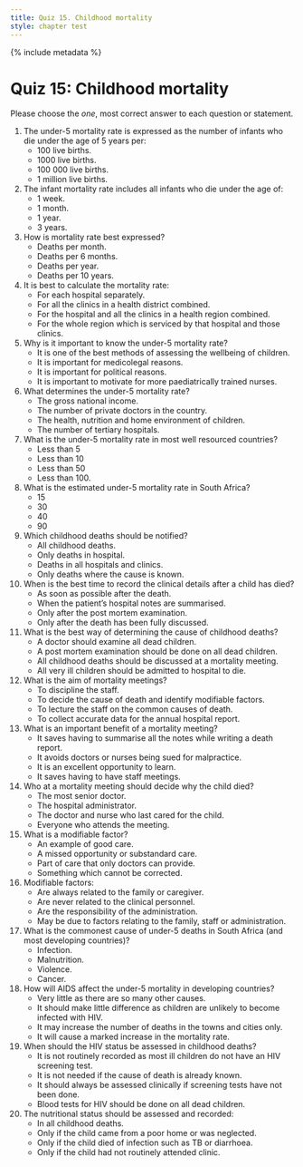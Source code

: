 ```yaml
---
title: Quiz 15. Childhood mortality
style: chapter test
---
```


{% include metadata %}

# Quiz 15: Childhood mortality

Please choose the *one*, most correct answer to each question or statement.

1.	The under-5 mortality rate is expressed as the number of infants who die under the age of 5 years per:
	-	100 live births.
	+	1000 live births.
	-	100 000 live births.
	-	1 million live births.
2.	The infant mortality rate includes all infants who die under the age of:
	-	1 week.
	-	1 month.
	+	1 year.
	-	3 years.
3.	How is mortality rate best expressed?
	-	Deaths per month.
	-	Deaths per 6 months.
	+	Deaths per year.
	-	Deaths per 10 years.
4.	It is best to calculate the mortality rate:
	-	For each hospital separately.
	-	For all the clinics in a health district combined.
	-	For the hospital and all the clinics in a health region combined.
	+	For the whole region which is serviced by that hospital and those clinics.
5.	Why is it important to know the under-5 mortality rate?
	+	It is one of the best methods of assessing the wellbeing of children.
	-	It is important for medicolegal reasons.
	-	It is important for political reasons.
	-	It is important to motivate for more paediatrically trained nurses.
6.	What determines the under-5 mortality rate?
	-	The gross national income.
	-	The number of private doctors in the country.
	+	The health, nutrition and home environment of children.
	-	The number of tertiary hospitals.
7.	What is the under-5 mortality rate in most well resourced countries?
	-	Less than 5
	+	Less than 10
	-	Less than 50
	-	Less than 100.	
8.	What is the estimated under-5 mortality rate in South Africa?
	-	15
	-	30
	+	40
	-	90
9.	Which childhood deaths should be notified?
	+	All childhood deaths.
	-	Only deaths in hospital.
	-	Deaths in all hospitals and clinics.
	-	Only deaths where the cause is known.
10.	When is the best time to record the clinical details after a child has died?
	+	As soon as possible after the death.
	-	When the patient’s hospital notes are summarised.
	-	Only after the post mortem examination.
	-	Only after the death has been fully discussed.
11.	What is the best way of determining the cause of childhood deaths?
	-	A doctor should examine all dead children.
	-	A post mortem examination should be done on all dead children.
	+	All childhood deaths should be discussed at a mortality meeting.
	-	All very ill children should be admitted to hospital to die.
12.	What is the aim of mortality meetings?
	-	To discipline the staff.
	+	To decide the cause of death and identify modifiable factors.
	-	To lecture the staff on the common causes of death.
	-	To collect accurate data for the annual hospital report.
13.	What is an important benefit of a mortality meeting?
	-	It saves having to summarise all the notes while writing a death report.
	-	It avoids doctors or nurses being sued for malpractice.
	+	It is an excellent opportunity to learn.
	-	It saves having to have staff meetings.
14.	Who at a mortality meeting should decide why the child died?
	-	The most senior doctor.
	-	The hospital administrator.
	-	The doctor and nurse who last cared for the child.
	+	Everyone who attends the meeting.
15.	What is a modifiable factor?
	-	An example of good care.
	+	A missed opportunity or substandard care.
	-	Part of care that only doctors can provide.
	-	Something which cannot be corrected.
16.	Modifiable factors:
	-	Are always related to the family or caregiver.
	-	Are never related to the clinical personnel.
	-	Are the responsibility of the administration.
	+	May be due to factors relating to the family, staff or administration.
17.	What is the commonest cause of under-5 deaths in South Africa (and most developing countries)?
	+	Infection.
	-	Malnutrition.
	-	Violence.
	-	Cancer.
18.	How will AIDS affect the under-5 mortality in developing countries?
	-	Very little as there are so many other causes.
	-	It should make little difference as children are unlikely to become infected with HIV.
	-	It may increase the number of deaths in the towns and cities only.
	+	It will cause a marked increase in the mortality rate.
19.	When should the HIV status be assessed in childhood deaths?
	-	It is not routinely recorded as most ill children do not have an HIV screening test.
	-	It is not needed if the cause of death is already known.
	+	It should always be assessed clinically if screening tests have not been done.
	-	Blood tests for HIV should be done on all dead children.
20.	The nutritional status should be assessed and recorded:
	+	In all childhood deaths.
	-	Only if the child came from a poor home or was neglected.
	-	Only if the child died of infection such as TB or diarrhoea.
	-	Only if the child had not routinely attended clinic.
